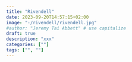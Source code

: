 ```yaml
---
title: "Rivendell"
date: 2023-09-20T14:57:15+02:00
image: "-/rivendell/rivendell.jpg"
#author: "Jeremy Tai Abbett" # use capitalize
draft: true
description: "xxx"
categories: [""]
tags: ["", ""]
---
```


